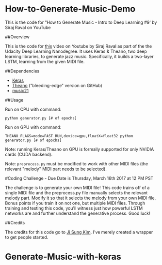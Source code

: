 # How-to-Generate-Music-Demo
This is the code for "How to Generate Music - Intro to Deep Learning #9' by Siraj Raval on YouTube

##Overview

This is the code for [this]() video on Youtube by Siraj Raval as part of the the Udacity Deep Learning Nanodegree. It uses Keras & Theano, two deep learning libraries, to generate jazz music. Specifically, it builds a two-layer LSTM, learning from the given MIDI file. 

##Dependencies

* [Keras](http://keras.io/#installation)
* [Theano](http://deeplearning.net/software/theano/install.html#bleeding-edge-install-instructions) ("bleeding-edge" version on GitHub)
* [music21](http://web.mit.edu/music21/doc/installing/index.html)

##Usage

Run on CPU with command:  
```
python generator.py [# of epochs]
```

Run on GPU with command:  
```
THEANO_FLAGS=mode=FAST_RUN,device=gpu,floatX=float32 python generator.py [# of epochs]
```
Note: running Keras/Theano on GPU is formally supported for only NVIDIA cards (CUDA backend).

Note: `preprocess.py` must be modified to work with other MIDI files (the relevant "melody" MIDI part needs to be selected). 

#Coding Challenge - Due Date is Thursday, March 16th 2017 at 12 PM PST

The challenge is to generate your own MIDI file! This code trains off of a single MIDI file and the preprocess.py file manually selects the relevant melody part. Modify it so that it selects the melody from your own MIDI file. Bonus points if you train it on not one, but multiple MIDI files. Through training and testing this code, you'll witness just how powerful LSTM networks are and further understand the generative process. Good luck!


##Credits

The credits for this code go to [Ji Sung Kim](https://github.com/jisungk/deepjazz). I've merely created a wrapper to get people started.
# Generate-Music-with-keras
